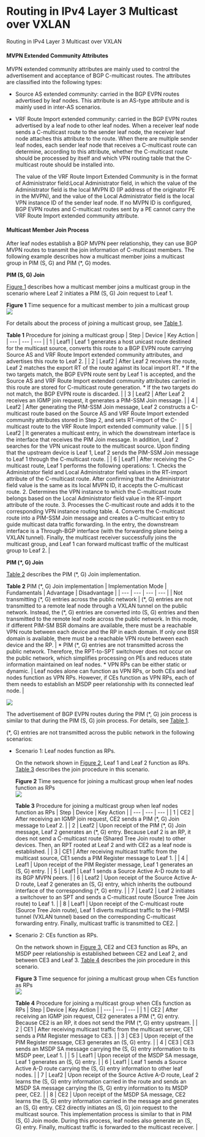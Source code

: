 Routing in IPv4 Layer 3 Multicast over VXLAN
============================================

Routing in IPv4 Layer 3 Multicast over VXLAN

#### MVPN Extended Community Attributes

MVPN extended community attributes are mainly used to control the advertisement and acceptance of BGP C-multicast routes. The attributes are classified into the following types:

* Source AS extended community: carried in the BGP EVPN routes advertised by leaf nodes. This attribute is an AS-type attribute and is mainly used in inter-AS scenarios.
* VRF Route Import extended community: carried in the BGP EVPN routes advertised by a leaf node to other leaf nodes. When a receiver leaf node sends a C-multicast route to the sender leaf node, the receiver leaf node attaches this attribute to the route. When there are multiple sender leaf nodes, each sender leaf node that receives a C-multicast route can determine, according to this attribute, whether the C-multicast route should be processed by itself and which VPN routing table that the C-multicast route should be installed into.
  
  The value of the VRF Route Import Extended Community is in the format of Administrator field:Local Administrator field, in which the value of the Administrator field is the local MVPN ID (IP address of the originator PE in the MVPN), and the value of the Local Administrator field is the local VPN instance ID of the sender leaf node. If no MVPN ID is configured, BGP EVPN routes and C-multicast routes sent by a PE cannot carry the VRF Route Import extended community attribute.


#### Multicast Member Join Process

After leaf nodes establish a BGP MVPN peer relationship, they can use BGP MVPN routes to transmit the join information of C-multicast members. The following example describes how a multicast member joins a multicast group in PIM (S, G) and PIM (\*, G) modes.

**PIM (S, G) Join**

[Figure 1](#EN-US_CONCEPT_0000001182172995__fig_dc_vrp_mc-over-vxlan_feature_000603) describes how a multicast member joins a multicast group in the scenario where Leaf 2 initiates a PIM (S, G) Join request to Leaf 1.

**Figure 1** Time sequence for a multicast member to join a multicast group  
![](figure/en-us_image_0000001182465321.png)

For details about the process of joining a multicast group, see [Table 1](#EN-US_CONCEPT_0000001182172995__table_04).

**Table 1** Procedure for joining a multicast group
| Step | Device | Key Action |
| --- | --- | --- |
| 1 | Leaf1 | Leaf 1 generates a host unicast route destined for the multicast source, converts this route to a BGP EVPN route carrying Source AS and VRF Route Import extended community attributes, and advertises this route to Leaf 2. |
| 2 | Leaf2 | After Leaf 2 receives the route, Leaf 2 matches the export RT of the route against its local import RT.  * If the two targets match, the BGP EVPN route sent by Leaf 1 is accepted, and the Source AS and VRF Route Import extended community attributes carried in this route are stored for C-multicast route generation. * If the two targets do not match, the BGP EVPN route is discarded. |
| 3 | Leaf2 | After Leaf 2 receives an IGMP join request, it generates a PIM-SSM Join message. |
| 4 | Leaf2 | After generating the PIM-SSM Join message, Leaf 2 constructs a C-multicast route based on the Source AS and VRF Route Import extended community attributes stored in Step 2, and sets RT-import of the C-multicast route to the VRF Route Import extended community value. |
| 5 | Leaf2 | It generates a multicast entry, in which the downstream interface is the interface that receives the PIM Join message. In addition, Leaf 2 searches for the VPN unicast route to the multicast source. Upon finding that the upstream device is Leaf 1, Leaf 2 sends the PIM-SSM Join message to Leaf 1 through the C-multicast route. |
| 6 | Leaf1 | After receiving the C-multicast route, Leaf 1 performs the following operations:  1. Checks the Administrator field and Local Administrator field values in the RT-import attribute of the C-multicast route. After confirming that the Administrator field value is the same as its local MVPN ID, it accepts the C-multicast route. 2. Determines the VPN instance to which the C-multicast route belongs based on the Local Administrator field value in the RT-import attribute of the route. 3. Processes the C-multicast route and adds it to the corresponding VPN instance routing table. 4. Converts the C-multicast route into a PIM-SSM Join message and creates a C-multicast entry to guide multicast data traffic forwarding. In the entry, the downstream interface is a Through-BGP interface (with the forwarding plane being a VXLAN tunnel).  Finally, the multicast receiver successfully joins the multicast group, and Leaf 1 can forward multicast traffic of the multicast group to Leaf 2. |

**PIM (\*, G) Join**

[Table 2](#EN-US_CONCEPT_0000001182172995__table_05) describes the PIM (\*, G) Join implementation.

**Table 2** PIM (\*, G) Join implementation
| Implementation Mode | Fundamentals | Advantage | Disadvantage |
| --- | --- | --- | --- |
| Not transmitting (\*, G) entries across the public network | (\*, G) entries are not transmitted to a remote leaf node through a VXLAN tunnel on the public network. Instead, the (\*, G) entries are converted into (S, G) entries and then transmitted to the remote leaf node across the public network.  In this mode, if different PIM-SM BSR domains are available, there must be a reachable VPN route between each device and the RP in each domain. If only one BSR domain is available, there must be a reachable VPN route between each device and the RP. | * PIM (\*, G) entries are not transmitted across the public network. Therefore, the RPT-to-SPT switchover does not occur on the public network, which simplifies processing on PEs and reduces state information maintained on leaf nodes. * VPN RPs can be either static or dynamic. | Leaf nodes alone can function as VPN RPs, or both CEs and leaf nodes function as VPN RPs. However, if CEs function as VPN RPs, each of them needs to establish an MSDP peer relationship with its connected leaf node. |


![](public_sys-resources/note_3.0-en-us.png) 

The advertisement of BGP EVPN routes during the PIM (\*, G) join process is similar to that during the PIM (S, G) join process. For details, see [Table 1](#EN-US_CONCEPT_0000001182172995__table_04).

(\*, G) entries are not transmitted across the public network in the following scenarios:

* Scenario 1: Leaf nodes function as RPs.
  
  On the network shown in [Figure 2](#EN-US_CONCEPT_0000001182172995__fig_dc_vrp_mc-over-vxlan_feature_000607), Leaf 1 and Leaf 2 function as RPs. [Table 3](#EN-US_CONCEPT_0000001182172995__table_08) describes the join procedure in this scenario.
  
  **Figure 2** Time sequence for joining a multicast group when leaf nodes function as RPs  
  ![](figure/en-us_image_0000001136066036.png)
  
  **Table 3** Procedure for joining a multicast group when leaf nodes function as RPs
  | Step | Device | Key Action |
  | --- | --- | --- |
  | 1 | CE2 | After receiving an IGMP join request, CE2 sends a PIM (\*, G) Join message to Leaf 2. |
  | 2 | Leaf2 | Upon receipt of the PIM (\*, G) Join message, Leaf 2 generates an (\*, G) entry. Because Leaf 2 is an RP, it does not send a C-multicast route (Shared Tree Join route) to other devices. Then, an RPT rooted at Leaf 2 and with CE2 as a leaf node is established. |
  | 3 | CE1 | After receiving multicast traffic from the multicast source, CE1 sends a PIM Register message to Leaf 1. |
  | 4 | Leaf1 | Upon receipt of the PIM Register message, Leaf 1 generates an (S, G) entry. |
  | 5 | Leaf1 | Leaf 1 sends a Source Active A-D route to all its BGP MVPN peers. |
  | 6 | Leaf2 | Upon receipt of the Source Active A-D route, Leaf 2 generates an (S, G) entry, which inherits the outbound interface of the corresponding (\*, G) entry. |
  | 7 | Leaf2 | Leaf 2 initiates a switchover to an SPT and sends a C-multicast route (Source Tree Join route) to Leaf 1. |
  | 8 | Leaf1 | Upon receipt of the C-multicast route (Source Tree Join route), Leaf 1 diverts multicast traffic to the I-PMSI tunnel (VXLAN tunnel) based on the corresponding C-multicast forwarding entry. Finally, multicast traffic is transmitted to CE2. |
* Scenario 2: CEs function as RPs.
  
  On the network shown in [Figure 3](#EN-US_CONCEPT_0000001182172995__fig_dc_vrp_mc-over-vxlan_feature_000608), CE2 and CE3 function as RPs, an MSDP peer relationship is established between CE2 and Leaf 2, and between CE3 and Leaf 3. [Table 4](#EN-US_CONCEPT_0000001182172995__table_09) describes the join procedure in this scenario.
  
  **Figure 3** Time sequence for joining a multicast group when CEs function as RPs  
  ![](figure/en-us_image_0000001136225830.png)
  
  **Table 4** Procedure for joining a multicast group when CEs function as RPs
  | Step | Device | Key Action |
  | --- | --- | --- |
  | 1 | CE2 | After receiving an IGMP join request, CE2 generates a PIM (\*, G) entry. Because CE2 is an RP, it does not send the PIM (\*, G) entry upstream. |
  | 2 | CE1 | After receiving multicast traffic from the multicast server, CE1 sends a PIM Register message to CE3. |
  | 3 | CE3 | Upon receipt of the PIM Register message, CE3 generates an (S, G) entry. |
  | 4 | CE3 | CE3 sends an MSDP SA message carrying the (S, G) entry information to its MSDP peer, Leaf 1. |
  | 5 | Leaf1 | Upon receipt of the MSDP SA message, Leaf 1 generates an (S, G) entry. |
  | 6 | Leaf1 | Leaf 1 sends a Source Active A-D route carrying the (S, G) entry information to other leaf nodes. |
  | 7 | Leaf2 | Upon receipt of the Source Active A-D route, Leaf 2 learns the (S, G) entry information carried in the route and sends an MSDP SA message carrying the (S, G) entry information to its MSDP peer, CE2. |
  | 8 | CE2 | Upon receipt of the MSDP SA message, CE2 learns the (S, G) entry information carried in the message and generates an (S, G) entry. CE2 directly initiates an (S, G) join request to the multicast source. This implementation process is similar to that in PIM (S, G) Join mode. During this process, leaf nodes also generate an (S, G) entry. Finally, multicast traffic is forwarded to the multicast receiver. |